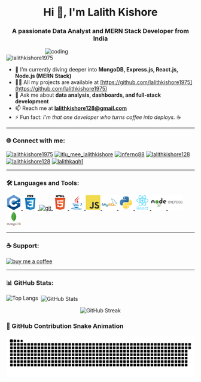 <h1 align="center">Hi 👋, I'm Lalith Kishore</h1>
<h3 align="center">A passionate Data Analyst and MERN Stack Developer from India</h3>

<img align="right" alt="coding" width="400" src="https://camo.githubusercontent.com/4d9f5ecceb711eec6e2018f38a5677dc657c9738d4a65ba3b928c41c0a45b439/68747470733a2f2f6d69726f2e6d656469756d2e636f6d2f6d61782f313336302f302a37513379765349765f7430696f4a2d5a2e676966">

<p align="left"> 
  <img src="https://komarev.com/ghpvc/?username=lalithkishore1975&label=Profile%20views&color=0e75b6&style=flat" alt="lalithkishore1975" /> 
</p>

- 🌱 I’m currently diving deeper into **MongoDB, Express.js, React.js, Node.js (MERN Stack)**  
- 👨‍💻 All my projects are available at [https://github.com/lalithkishore1975](https://github.com/lalithkishore1975)  
- 💬 Ask me about **data analysis, dashboards, and full-stack development**  
- 📫 Reach me at **lalithkishore128@gmail.com**  
- ⚡ Fun fact: *I'm that one developer who turns coffee into deploys.* ☕

---

### 🌐 Connect with me:

<p align="left">
<a href="https://www.linkedin.com/in/lalithkishore1975/" target="blank"><img align="center" src="https://raw.githubusercontent.com/rahuldkjain/github-profile-readme-generator/master/src/images/icons/Social/linked-in-alt.svg" alt="lalithkishore1975" height="30" width="40" /></a>
<a href="https://instagram.com/itlu_mee_lalithkishore" target="blank"><img align="center" src="https://raw.githubusercontent.com/rahuldkjain/github-profile-readme-generator/master/src/images/icons/Social/instagram.svg" alt="itlu_mee_lalithkishore" height="30" width="40" /></a>
<a href="https://www.codechef.com/users/inferno88" target="blank"><img align="center" src="https://cdn.jsdelivr.net/npm/simple-icons@3.1.0/icons/codechef.svg" alt="inferno88" height="30" width="40" /></a>
<a href="https://www.hackerrank.com/profile/lalithkishore128" target="blank"><img align="center" src="https://raw.githubusercontent.com/rahuldkjain/github-profile-readme-generator/master/src/images/icons/Social/hackerrank.svg" alt="lalithkishore128" height="30" width="40" /></a>
<a href="https://leetcode.com/u/lalithkishore128/" target="blank"><img align="center" src="https://raw.githubusercontent.com/rahuldkjain/github-profile-readme-generator/master/src/images/icons/Social/leet-code.svg" alt="lalithkishore128" height="30" width="40" /></a>
<a href="https://www.geeksforgeeks.org/user/lalithkaqh1/?ref=header_profile" target="blank"><img align="center" src="https://raw.githubusercontent.com/rahuldkjain/github-profile-readme-generator/master/src/images/icons/Social/geeks-for-geeks.svg" alt="lalithkaqh1" height="30" width="40" /></a>
</p>

---

### 🛠️ Languages and Tools:

<p align="left">
  <a href="https://www.w3schools.com/cpp/" target="_blank"> <img src="https://raw.githubusercontent.com/devicons/devicon/master/icons/cplusplus/cplusplus-original.svg" alt="cplusplus" width="40" height="40"/> </a>
  <a href="https://www.w3schools.com/css/" target="_blank"> <img src="https://raw.githubusercontent.com/devicons/devicon/master/icons/css3/css3-original-wordmark.svg" alt="css3" width="40" height="40"/> </a>
  <a href="https://git-scm.com/" target="_blank"> <img src="https://www.vectorlogo.zone/logos/git-scm/git-scm-icon.svg" alt="git" width="40" height="40"/> </a>
  <a href="https://www.w3.org/html/" target="_blank"> <img src="https://raw.githubusercontent.com/devicons/devicon/master/icons/html5/html5-original-wordmark.svg" alt="html5" width="40" height="40"/> </a>
  <a href="https://www.java.com" target="_blank"> <img src="https://raw.githubusercontent.com/devicons/devicon/master/icons/java/java-original.svg" alt="java" width="40" height="40"/> </a>
  <a href="https://developer.mozilla.org/en-US/docs/Web/JavaScript" target="_blank"> <img src="https://raw.githubusercontent.com/devicons/devicon/master/icons/javascript/javascript-original.svg" alt="javascript" width="40" height="40"/> </a>
  <a href="https://www.mysql.com/" target="_blank"> <img src="https://raw.githubusercontent.com/devicons/devicon/master/icons/mysql/mysql-original-wordmark.svg" alt="mysql" width="40" height="40"/> </a>
  <a href="https://www.python.org" target="_blank"> <img src="https://raw.githubusercontent.com/devicons/devicon/master/icons/python/python-original.svg" alt="python" width="40" height="40"/> </a>
  <a href="https://reactjs.org/" target="_blank"> <img src="https://raw.githubusercontent.com/devicons/devicon/master/icons/react/react-original-wordmark.svg" alt="react" width="40" height="40"/> </a>
  <a href="https://nodejs.org/" target="_blank"> <img src="https://raw.githubusercontent.com/devicons/devicon/master/icons/nodejs/nodejs-original-wordmark.svg" alt="nodejs" width="40" height="40"/> </a>
  <a href="https://expressjs.com/" target="_blank"> <img src="https://raw.githubusercontent.com/devicons/devicon/master/icons/express/express-original-wordmark.svg" alt="express" width="40" height="40"/> </a>
  <a href="https://www.mongodb.com/" target="_blank"> <img src="https://raw.githubusercontent.com/devicons/devicon/master/icons/mongodb/mongodb-original-wordmark.svg" alt="mongodb" width="40" height="40"/> </a>
</p>

---

### ☕ Support:

<p>
  <a href="https://www.buymeacoffee.com/LalithKishore">
    <img src="https://cdn.buymeacoffee.com/buttons/v2/default-yellow.png" height="50" width="210" alt="buy me a coffee" />
  </a>
</p>

---

### 📊 GitHub Stats:

<p>
  <img align="left" src="https://github-readme-stats.vercel.app/api/top-langs?username=lalithkishore1975&show_icons=true&locale=en&layout=compact" alt="Top Langs" />
</p>

<p>&nbsp;
  <img align="center" src="https://github-readme-stats.vercel.app/api?username=lalithkishore1975&show_icons=true&locale=en" alt="GitHub Stats" />
</p>

<p align="center">
  <img src="https://streak-stats.demolab.com?user=lalithkishore1975" alt="GitHub Streak" />
</p>


### 🐍 GitHub Contribution Snake Animation

<p align="center">
  <img src="https://raw.githubusercontent.com/lalithkishore1975/lalithkishore1975/output/github-contribution-grid-snake.svg" />
</p>

